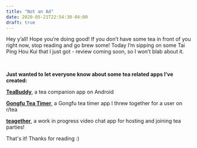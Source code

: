 ```yaml
---
title: "Not an Ad"
date: 2020-05-21T22:54:30-04:00
draft: true
---
```

Hey y’all! Hope you’re doing good! If you don’t have some tea in front of you right now, stop reading and go brew some! Today I’m sipping on some Tai Ping Hou Kui that I just got - review coming soon, so I won’t blab about it.

<br>

**Just wanted to let everyone know about some tea related apps I’ve created:**

**[TeaBuddy](https://play.google.com/store/apps/details?id=com.willjane.teabuddy&hl=en_CA)**, a tea companion app on Android

**[Gongfu Tea Timer](https://github.com/williamxyshi/GongfuTeaTimer)**, a Gongfu tea timer app I threw together for a user on r/tea

**[teagether](https://github.com/williamxyshi/teagether)**, a work in progress video chat app for hosting and joining tea parties!

That's it! Thanks for reading :) 




